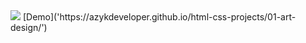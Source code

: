 <img src="https://i.imghippo.com/files/rHC3256qk.png" />
[Demo]('https://azykdeveloper.github.io/html-css-projects/01-art-design/')
